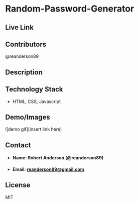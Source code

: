 # **Random-Password-Generator**

## **Live Link**


## **Contributors**
@reanderson89

## **Description**


## **Technology Stack**

* HTML, CSS, Javascript

## **Demo/Images**
![demo gif](insert link here)

## **Contact**

* #### **Name:** Robert Anderson (@reanderson89)
* #### **Email:** [reanderson89@gmail.com](reanderson89@gmail.com)

## **License**
MIT